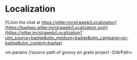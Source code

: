 Localization
============

[![Join the chat at https://gitter.im/straweb/Localization](https://badges.gitter.im/straweb/Localization.svg)](https://gitter.im/straweb/Localization?utm_source=badge&utm_medium=badge&utm_campaign=pr-badge&utm_content=badge)

vm params
//source path of groovy on grails project
-DdirPath=


